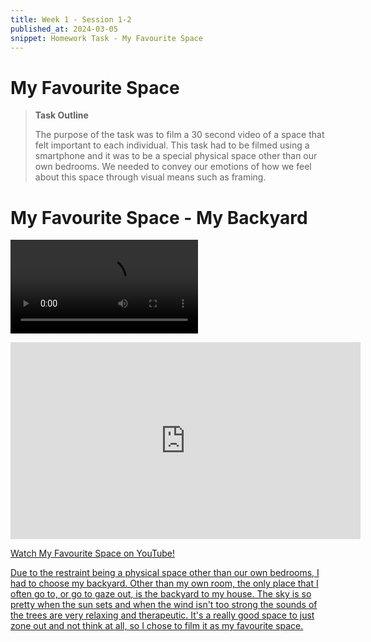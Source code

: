 ```yaml
---
title: Week 1 - Session 1-2
published_at: 2024-03-05
snippet: Homework Task - My Favourite Space
---
```

# My Favourite Space

> **Task Outline**
> 
   > The purpose of the task was to film a 30 second video of a space that felt important to each individual. This task had to be filmed using a smartphone and it was to be a special physical space other than our own bedrooms. We needed to convey our emotions of how we feel about this space through visual means such as framing.


# My Favourite Space - My Backyard
<video controls src="/W01S1/W1-S1_HW.mp4" title="Title"></video>

<iframe width="560" height="315" src="https://www.youtube.com/embed/0PoLdSANJXE?si=Ix8mYBXYWVsLXCqI" title="YouTube video player" frameborder="0" allow="accelerometer; autoplay; clipboard-write; encrypted-media; gyroscope; picture-in-picture; web-share" allowfullscreen></iframe>
<p><a href=https://www.youtube.com/embed/0PoLdSANJXE?si=Ix8mYBXYWVsLXCqI> Watch My Favourite Space on YouTube!</p>

Due to the restraint being a physical space other than our own bedrooms, I had to choose my backyard. Other than my own room, the only place that I often go to, or go to gaze out, is the backyard to my house. The sky is so pretty when the sun sets and when the wind isn't too strong the sounds of the trees are very relaxing and therapeutic. It's a really good space to just zone out and not think at all, so I chose to film it as my favourite space.